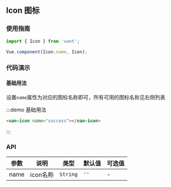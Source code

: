 <style>
.demo-icon {
  font-size: 0;

  .examples {
    max-height: none;
  }

  .van-col {
    text-align: center;
    height: 100px;
    float: none;
    display: inline-block;
    color: rgba(69, 90, 100, .8);
  }

  .van-icon {
    font-size: 32px;
    margin: 15px 0;
    display: block;
  }

  span {
    font-size: 14px;
  }
} 
</style>

<script>
import Vue from 'vue';
import { Icon } from 'packages';

const icons = [
  'close',
  'location',
  'clock',
  'gold-coin',
  'chat',
  'exchange',
  'upgrade',
  'edit',
  'contact',
  'passed',
  'points',
  'delete',
  'records',
  'logistics',
  'check',
  'checked',
  'gift',
  'like-o',
  'like',
  'qr',
  'qr-invalid',
  'shop',
  'photograph',
  'add',
  'add2',
  'photo',
  'cart',
  'arrow',
  'search',
  'clear',
  'success',
  'fail',
  'wechat',
  'alipay',
  'password-view',
  'wap-nav',
  'password-not-view',
  'wap-home',
  'ecard-pay',
  'balance-pay',
  'peer-pay',
  'credit-pay',
  'debit-pay',
  'other-pay',
  'cart',
  'browsing-history',
  'goods-collect',
  'shop-collect',
  'receive-gift',
  'send-gift',
  'setting',
  'coupon',
  'free-postage',
  'discount',
  'birthday-privilege',
  'member-day-privilege',
  'balance-details',
  'cash-back-record',
  'points-mall',
  'exchange-record',
  'pending-payment',
  'pending-orders',
  'pending-deliver',
  'pending-evaluate',
  'cash-on-deliver',
  'gift-card-pay',
  'underway',
  'point-gift',
  'after-sale',
  'edit-data',
  'question',
  'description',
  'card',
  'gift-card',
  'coupon'
];

Vue.component('van-icon-inner', Icon);
Vue.component('van-icon', {
  props: ['name'],

  render(h) {
    return (
      <div>
        {icons.map(icon => (
          <van-col span="8">
            <van-icon-inner name={icon}></van-icon-inner>
            <span>{icon}</span>
          </van-col>
        ))}
      </div>
    )
  }
});

export default {};
</script>

## Icon 图标

### 使用指南
``` javascript
import { Icon } from 'vant';

Vue.component(Icon.name, Icon);
```

### 代码演示

#### 基础用法

设置`name`属性为对应的图标名称即可，所有可用的图标名称见右侧列表

:::demo 基础用法
```html
<van-icon name="success"></van-icon>
```
:::

### API

| 参数       | 说明      | 类型       | 默认值       | 可选值       |
|-----------|-----------|-----------|-------------|-------------|
| name | icon名称 | `String`  | `''` | - |
